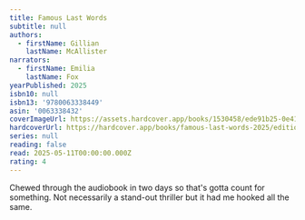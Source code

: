 ```yaml
---
title: Famous Last Words
subtitle: null
authors:
  - firstName: Gillian
    lastName: McAllister
narrators:
  - firstName: Emilia
    lastName: Fox
yearPublished: 2025
isbn10: null
isbn13: '9780063338449'
asin: '0063338432'
coverImageUrl: https://assets.hardcover.app/books/1530458/ede91b25-0e41-4c93-9a60-7152210d57a2.jpeg
hardcoverUrl: https://hardcover.app/books/famous-last-words-2025/editions/32016316
series: null
reading: false
read: 2025-05-11T00:00:00.000Z
rating: 4
---
```


Chewed through the audiobook in two days so that's gotta count for something. Not necessarily a stand-out thriller but it had me hooked all the same.
